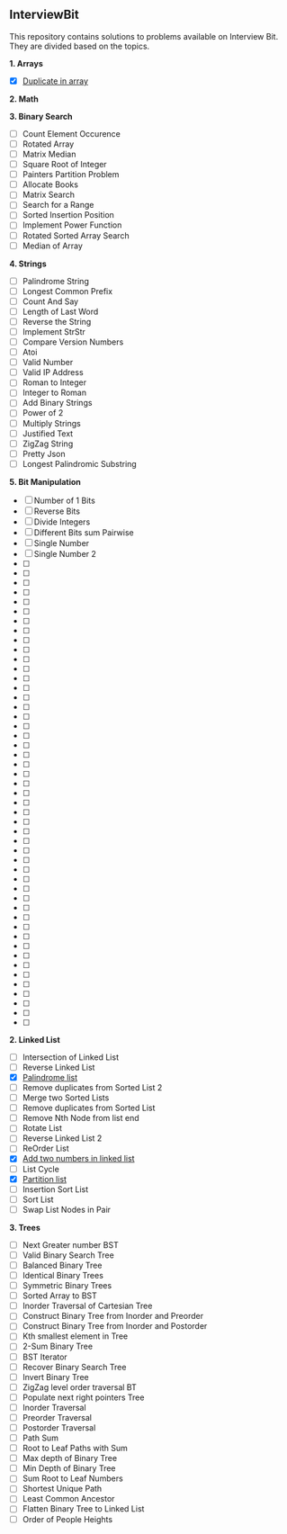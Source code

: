 ## InterviewBit
This repository contains solutions to problems available on Interview Bit. They are divided based on the topics.

**1. Arrays**
- [X] [Duplicate in array](../master/src/com/deepak/interviewbit/Arrays/DuplicateInArray.java)

**2. Math**

**3. Binary Search**
- [ ] Count Element Occurence
- [ ] Rotated Array
- [ ] Matrix Median
- [ ] Square Root of Integer
- [ ] Painters Partition Problem
- [ ] Allocate Books
- [ ] Matrix Search
- [ ] Search for a Range
- [ ] Sorted Insertion Position
- [ ] Implement Power Function
- [ ] Rotated Sorted Array Search
- [ ] Median of Array

**4. Strings**
- [ ] Palindrome String
- [ ] Longest Common Prefix
- [ ] Count And Say
- [ ] Length of Last Word
- [ ] Reverse the String
- [ ] Implement StrStr
- [ ] Compare Version Numbers
- [ ] Atoi
- [ ] Valid Number
- [ ] Valid IP Address
- [ ] Roman to Integer
- [ ] Integer to Roman
- [ ] Add Binary Strings
- [ ] Power of 2
- [ ] Multiply Strings
- [ ] Justified Text
- [ ] ZigZag String
- [ ] Pretty Json
- [ ] Longest Palindromic Substring

**5. Bit Manipulation**
- [ ] Number of 1 Bits
- [ ] Reverse Bits
- [ ] Divide Integers
- [ ] Different Bits sum Pairwise
- [ ] Single Number
- [ ] Single Number 2
- [ ] 
- [ ] 
- [ ] 
- [ ] 
- [ ] 
- [ ] 
- [ ] 
- [ ] 
- [ ] 
- [ ] 
- [ ] 
- [ ] 
- [ ] 
- [ ] 
- [ ] 
- [ ] 
- [ ] 
- [ ] 
- [ ] 
- [ ] 
- [ ] 
- [ ] 
- [ ] 
- [ ] 
- [ ] 
- [ ] 
- [ ] 
- [ ] 
- [ ] 
- [ ] 
- [ ] 
- [ ] 
- [ ] 
- [ ] 
- [ ] 
- [ ] 
- [ ] 
- [ ] 
- [ ] 
- [ ] 
- [ ] 
- [ ] 
- [ ] 
- [ ] 
- [ ] 
- [ ] 
- [ ] 
- [ ] 
- [ ] 

**2. Linked List**
- [ ] Intersection of Linked List
- [ ] Reverse Linked List
- [X] [Palindrome list](../master/src/com/deepak/interviewbit/LinkedList/PalindromeList.java)
- [ ] Remove duplicates from Sorted List 2
- [ ] Merge two Sorted Lists
- [ ] Remove duplicates from Sorted List
- [ ] Remove Nth Node from list end
- [ ] Rotate List
- [ ] Reverse Linked List 2
- [ ] ReOrder List
- [X] [Add two numbers in linked list](../master/src/com/deepak/interviewbit/LinkedList/AddTwoNumbers.java)
- [ ] List Cycle
- [X] [Partition list](../master/src/com/deepak/interviewbit/LinkedList/PartitionList.java)
- [ ] Insertion Sort List
- [ ] Sort List
- [ ] Swap List Nodes in Pair  

**3. Trees**  
- [ ] Next Greater number BST
- [ ] Valid Binary Search Tree
- [ ] Balanced Binary Tree
- [ ] Identical Binary Trees
- [ ] Symmetric Binary Trees
- [ ] Sorted Array to BST
- [ ] Inorder Traversal of Cartesian Tree
- [ ] Construct Binary Tree from Inorder and Preorder
- [ ] Construct Binary Tree from Inorder and Postorder
- [ ] Kth smallest element in Tree
- [ ] 2-Sum Binary Tree
- [ ] BST Iterator
- [ ] Recover Binary Search Tree
- [ ] Invert Binary Tree
- [ ] ZigZag level order traversal BT
- [ ] Populate next right pointers Tree
- [ ] Inorder Traversal
- [ ] Preorder Traversal
- [ ] Postorder Traversal
- [ ] Path Sum
- [ ] Root to Leaf Paths with Sum
- [ ] Max depth of Binary Tree
- [ ] Min Depth of Binary Tree
- [ ] Sum Root to Leaf Numbers
- [ ] Shortest Unique Path
- [ ] Least Common Ancestor
- [ ] Flatten Binary Tree to Linked List
- [ ] Order of People Heights
